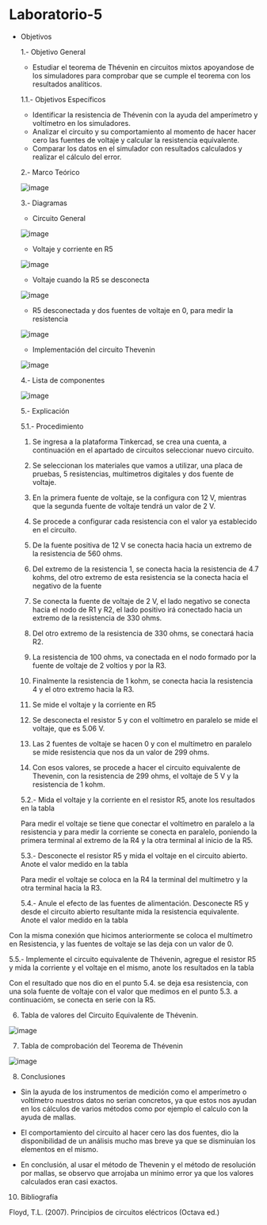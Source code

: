 # Laboratorio-5
* Objetivos

  1.- Objetivo General
    - Estudiar el teorema de Thévenin en circuitos mixtos apoyandose de los simuladores para comprobar que se cumple el teorema con los resultados analíticos.

  1.1.- Objetivos Específicos
    - Identificar la resistencia de Thévenin con la ayuda del amperímetro y voltímetro en los simuladores.
    - Analizar el circuito y su comportamiento al momento de hacer hacer cero las fuentes de voltaje y calcular la resistencia equivalente.
    - Comparar los datos en el simulador con resultados calculados y realizar el cálculo del error.
   
  2.- Marco Teórico
  
     ![image](https://user-images.githubusercontent.com/76134214/108296985-8b261b80-7168-11eb-87cd-0af9634688bf.png)

    3.- Diagramas
  
    - Circuito General
    
    ![image](https://user-images.githubusercontent.com/76132461/108272461-3d95b880-7140-11eb-821f-1f64a39c6265.png)
    
    - Voltaje y corriente en R5
    
    ![image](https://user-images.githubusercontent.com/76132461/108272845-c4e32c00-7140-11eb-8401-173306480925.png)
    
    - Voltaje cuando la R5 se desconecta
    
    ![image](https://user-images.githubusercontent.com/76132461/108272869-cf052a80-7140-11eb-8c60-f3b38919e988.png)
    
    - R5 desconectada y dos fuentes de voltaje en 0, para medir la resistencia
    
    ![image](https://user-images.githubusercontent.com/76132461/108272898-daf0ec80-7140-11eb-8cfa-014eacfdcbed.png)
    
    - Implementación del circuito Thevenin

    ![image](https://user-images.githubusercontent.com/76132461/108272931-e512eb00-7140-11eb-907e-bdb11437ad38.png)


     4.- Lista de componentes

    ![image](https://user-images.githubusercontent.com/76132461/108274276-a7af5d00-7142-11eb-915c-c5b806a57f94.png)
    
    5.- Explicación
    
    5.1.- Procedimiento
    
    1. Se ingresa a la plataforma Tinkercad, se crea una cuenta, a continuación en el apartado de circuitos seleccionar nuevo circuito.
    
    2. Se seleccionan los materiales que vamos a utilizar, una placa de pruebas, 5 resistencias, multimetros digitales y dos fuente de voltaje.
     
    3. En la primera fuente de voltaje, se la configura con 12 V, mientras que la segunda fuente de voltaje tendrá un valor de 2 V.
     
    4. Se procede a configurar cada resistencia con el valor ya establecido en el circuito.
    
    5. De la fuente positiva de 12 V se conecta hacia hacia un extremo de la resistencia de 560 ohms.
    
    6. Del extremo de la resistencia 1, se conecta hacia la resistencia de 4.7 kohms, del otro extremo de esta resistencia se la conecta hacia el negativo de la fuente
     
    7. Se conecta la fuente de voltaje de 2 V, el lado negativo se conecta hacia el nodo de R1 y R2, el lado positivo irá conectado hacia un extremo de la resistencia de 330 ohms.
    
    8. Del otro extremo de la resistencia de 330 ohms, se conectará hacia R2.
    
    9. La resistencia de 100 ohms, va conectada en el nodo formado por la fuente de voltaje de 2 voltios y por la R3.

   10. Finalmente la resistencia de 1 kohm, se conecta hacia la resistencia 4 y el otro extremo hacia la R3.
   
   11. Se mide el voltaje y la corriente en R5

   12. Se desconecta el resistor 5 y con el voltímetro en paralelo se mide el voltaje, que es 5.06 V.

   13. Las 2 fuentes de voltaje se hacen 0 y con el multímetro en paralelo se mide resistencia que nos da un valor de 299 ohms.

   14. Con esos valores, se procede a hacer el circuito equivalente de Thevenin, con la resistencia de 299 ohms, el voltaje de 5 V y la resistencia de 1 kohm.

  5.2.- Mida el voltaje y la corriente en el resistor R5, anote los resultados en la tabla
  
    Para medir el voltaje se tiene que conectar el voltímetro en paralelo a la resistencia y para medir la corriente se conecta en paralelo, poniendo la primera terminal al extremo de la R4 y la otra terminal al inicio de la R5.
    
  5.3.- Desconecte el resistor R5 y mida el voltaje en el circuito abierto. Anote el valor medido en la tabla

    Para medir el voltaje se coloca en la R4 la terminal del multímetro y la otra terminal hacia la R3.
    
  5.4.- Anule el efecto de las fuentes de alimentación. Desconecte R5 y desde el circuito abierto resultante mida la resistencia equivalente. Anote el valor medido en la tabla

Con la misma conexión que hicimos anteriormente se coloca el multímetro en Resistencia, y las fuentes de voltaje se las deja con un valor de 0.

  5.5.- Implemente el circuito equivalente de Thévenin, agregue el resistor R5 y mida la corriente y el voltaje en el mismo, anote los resultados en la tabla

Con el resultado que nos dio en el punto 5.4. se deja esa resistencia, con una sola fuente de voltaje con el valor que medimos en el punto 5.3. a continuacióm, se conecta en serie con la R5.

  6. Tabla de valores del Circuito Equivalente de Thévenin.
  
![image](https://user-images.githubusercontent.com/76132461/108285611-78eeb200-7155-11eb-93a6-cdcd8d0634ec.png)
  
  7. Tabla de comprobación del Teorema de Thévenin

![image](https://user-images.githubusercontent.com/76132461/108285618-8015c000-7155-11eb-8c38-c12fd25cbe4a.png)

  8. Conclusiones

 * Sin la ayuda de los instrumentos de medición como el amperímetro o voltímetro nuestros datos no serian concretos, ya que estos nos ayudan en los cálculos de varios métodos como por ejemplo el calculo con la ayuda de mallas.
  
 * El comportamiento del circuito al hacer cero las dos fuentes, dio la disponibilidad de un análisis mucho mas breve ya que se disminuían los elementos en el mismo.

 * En conclusión, al usar el método de Thevenin y el método de resolución por mallas, se observo que arrojaba un mínimo error ya que los valores calculados eran casi exactos.


  10. Bibliografía

Floyd, T.L. (2007). Principios de circuitos eléctricos (Octava ed.)







